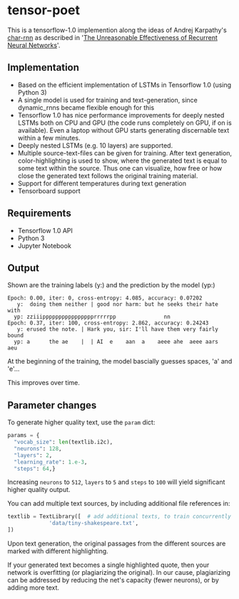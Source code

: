# tensor-poet
This is a tensorflow-1.0 implemention along the ideas of Andrej Karpathy's [char-rnn](https://github.com/karpathy/char-rnn) as described in '[The Unreasonable Effectiveness of Recurrent Neural Networks](http://karpathy.github.io/2015/05/21/rnn-effectiveness/)'.

## Implementation
* Based on the efficient implementation of LSTMs in Tensorflow 1.0 (using Python 3)
* A single model is used for training and text-generation, since dynamic_rnns became flexible enough for this
* Tensorflow 1.0 has nice performance improvements for deeply nested LSTMs both on CPU and GPU (the code runs completely on GPU, if on is available). Even a laptop without GPU starts generating discernable text within a few minutes.
* Deeply nested LSTMs (e.g. 10 layers) are supported.
* Multiple source-text-files can be given for training. After text generation, color-highlighting is used to show, where the generated text is equal to some text within the source. Thus one can visualize, how free or how close the generated text follows the original training material.
* Support for different temperatures during text generation
* Tensorboard support

## Requirements
* Tensorflow 1.0 API
* Python 3
* Jupyter Notebook

## Output
Shown are the training labels (y:) and the prediction by the model (yp:)
```
Epoch: 0.00, iter: 0, cross-entropy: 4.085, accuracy: 0.07202
   y:  doing them neither | good nor harm: but he seeks their hate with 
  yp: zziiipppppppppppppppprrrrrpp               nn                   
Epoch: 0.37, iter: 100, cross-entropy: 2.862, accuracy: 0.24243
   y: erused the note. | Hark you, sir: I'll have them very fairly bound
  yp: a      the ae    |  | AI  e    aan  a    aeee ahe  aeee aars   aeu 
```
At the beginning of the training, the model bascially guesses spaces, 'a' and 'e'...
  
This improves over time.
  
## Parameter changes
To generate higher quality text, use the `param` dict:
```python
params = {
  "vocab_size": len(textlib.i2c),
  "neurons": 128,
  "layers": 2,
  "learning_rate": 1.e-3,
  "steps": 64,}
```
Increasing `neurons` to `512`, `layers` to `5` and `steps` to `100` will yield significant higher quality output. 
 
You can add multiple text sources, by including additional file references in:
```python
textlib = TextLibrary([  # add additional texts, to train concurrently on multiple srcs:
             'data/tiny-shakespeare.txt',
])
```
Upon text generation, the original passages from the different sources are marked with different highlighting.
 
If your generated text becomes a single highlighted quote, then your network is overfitting (or plagiarizing the original). In our cause, plagiarizing can be addressed by reducing the net's capacity (fewer neurons), or by adding more text.
